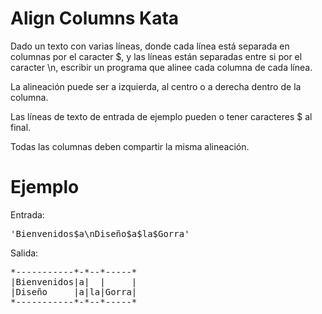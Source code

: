 # Align Columns Kata
Dado un texto con varias líneas, donde cada línea está separada en columnas por el caracter $, y las líneas están separadas entre si por el caracter \n, escribir un programa que alinee cada columna de cada línea.

La alineación puede ser a izquierda, al centro o a derecha dentro de la columna.

Las líneas de texto de entrada de ejemplo pueden o tener caracteres $ al final.

Todas las columnas deben compartir la misma alineación.

# Ejemplo

Entrada: 

<pre>
'Bienvenidos$a\nDiseño$a$la$Gorra'
</pre>

Salida:

<pre>
*-----------*-*--*-----*
|Bienvenidos|a|  |     |
|Diseño     |a|la|Gorra|
*-----------*-*--*-----*
</pre>

